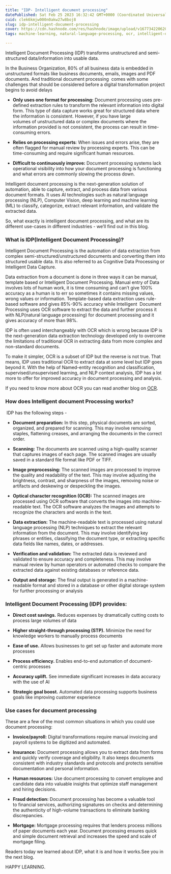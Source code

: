 ```yaml
---
title: "IDP- Intelligent document processing"
datePublished: Sat Feb 25 2023 16:32:42 GMT+0000 (Coordinated Universal Time)
cuid: clek6kmjw000n0akw27w8boj8
slug: idp-intelligent-document-processing
cover: https://cdn.hashnode.com/res/hashnode/image/upload/v1677342206203/7248a2b1-c1aa-4f1f-9e73-8542d7ecd7e6.jpeg
tags: machine-learning, natural-language-processing, ocr, intelligent-document-processing

---
```


Intelligent Document Processing (IDP) transforms unstructured and semi-structured data/information into usable data.

In the Business Organization, 80% of all business data is embedded in unstructured formats like business documents, emails, images and PDF documents. And traditional document processing  comes with some challenges that should be considered before a digital transformation project begins to avoid delays

* **Only uses one format for processing:** Document processing uses pre-defined extraction rules to transform the relevant information into digital form. This type of data capture works great for structured data where the information is consistent. However, if you have large volumes of unstructured data or complex documents where the information provided is not consistent, the process can result in time-consuming errors. 
    
* **Relies on processing experts**: When issues and errors arise, they are often flagged for manual review by processing experts. This can be time-consuming and require significant human resources.
    
* **Difficult to continuously improve:** Document processing systems lack operational visibility into how your document processing is functioning and what errors are commonly slowing the process down.
    

Intelligent document processing is the next-generation solution of automation, able to capture, extract, and process data from various document formats. It uses AI technologies such as natural language processing (NLP), Computer Vision, deep learning and machine learning (ML) to classify, categorize, extract relevant information, and validate the extracted data.

So, what exactly is intelligent document processing, and what are its different use-cases in different industries - we’ll find out in this blog.

### **What is IDP(Intelligent Document Processing)**?

Intelligent Document Processing is the automation of data extraction from complex semi-structured/unstructured documents and converting them into structured usable data. It is also referred to as Cognitive Data Processing or Intelligent Data Capture.

Data extraction from a document is done in three ways it can be manual, template based or Intelligent Document Processing. Manual entry of Data involves lots of human work, it is time consuming and can’t give 100% accuracy as a human is to err so sometimes it contains missing values, wrong values or information. Template-based data extraction uses rule-based software and gives 85%-90% accuracy while Intelligent  Document Processing uses OCR software to extract the data and further process it with NLP(natural language processing) for document processing and it gives accuracy of more than 98%.

IDP is often used interchangeably with OCR which is wrong because IDP is the next-generation data extraction technology developed only to overcome the limitations of traditional OCR in extracting data from more complex and non-standard documents.

To make it simpler, OCR is a subset of IDP but the reverse is not true. That means, IDP uses traditional OCR to extract data at some level but IDP goes beyond it. With the help of Named-entity recognition and classification, supervised/unsupervised learning, and NLP context analysis, IDP has a lot more to offer for improved accuracy in document processing and analysis. 

If you need to know more about OCR you can read another blog on [OCR](https://blog.techlearnindia.com/ocr-optical-character-recognition).

### **How does Intelligent document Processing works?**

 IDP has the following steps -

* **Document preparation:** In this step, physical documents are sorted, organized, and prepared for scanning. This may involve removing staples, flattening creases, and arranging the documents in the correct order.
    
* **Scanning:** The documents are scanned using a high-quality scanner that captures images of each page. The scanned images are usually saved in a standard file format like PDF or TIFF.
    
* **Image preprocessing:** The scanned images are processed to improve the quality and readability of the text. This may involve adjusting the brightness, contrast, and sharpness of the images, removing noise or artifacts and deskewing or despeckling the images.
    
* **Optical character recognition (OCR):** The scanned images are processed using OCR software that converts the images into machine-readable text. The OCR software analyzes the images and attempts to recognize the characters and words in the text.
    
* **Data extraction:** The machine-readable text is processed using natural language processing (NLP) techniques to extract the relevant information from the document. This may involve identifying key phrases or entities, classifying the document type, or extracting specific data fields like names, dates, or addresses.
    
* **Verification and validation:** The extracted data is reviewed and validated to ensure accuracy and completeness. This may involve manual review by human operators or automated checks to compare the extracted data against existing databases or reference data.
    
* **Output and storage:** The final output is generated in a machine-readable format and stored in a database or other digital storage system for further processing or analysis
    

### **Intelligent Document Processing (IDP) provides:**

* **Direct cost savings.** Reduces expenses by dramatically cutting costs to process large volumes of data
    
* **Higher straight-through processing (STP).** Minimize the need for knowledge workers to manually process documents
    
* **Ease of use.** Allows businesses to get set up faster and automate more processes
    
* **Process efficiency.** Enables end-to-end automation of document-centric processes
    
* **Accuracy uplift.** See immediate significant increases in data accuracy with the use of AI
    
* **Strategic goal boost.** Automated data processing supports business goals like improving customer experience
    

### **Use cases for document processing**

These are a few of the most common situations in which you could use document processing:

* **Invoice/payroll:** Digital transformations require manual invoicing and payroll systems to be digitized and automated.
    
* **Insurance:** Document processing allows you to extract data from forms and quickly verify coverage and eligibility. It also keeps documents consistent with industry standards and protocols and protects sensitive documentation and personal information.
    
* **Human resources:** Use document processing to convert employee and candidate data into valuable insights that optimize staff management and hiring decisions.
    
* **Fraud detection:** Document processing has become a valuable tool to financial services, authorizing signatures on checks and determining the authenticity of high-volume transactions to eliminate banking discrepancies.
    
* **Mortgage:** Mortgage processing requires that lenders process millions of paper documents each year. Document processing ensures quick and simple document retrieval and increases the speed and scale of mortgage filing.
    

Readers today we learned about IDP, what it is and how it works.See you in the next blog.

HAPPY LEARNING.